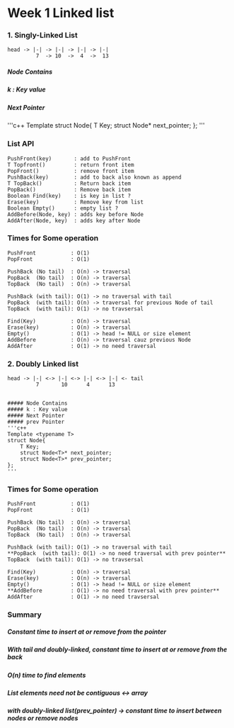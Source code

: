 
# Week 1 Linked list
### 1. Singly-Linked List

    head -> |-| -> |-| -> |-| -> |-| 
             7  -> 10  ->  4  ->  13

##### Node Contains  
##### k : Key value 
##### Next Pointer  
'''c++
Template <typename T>
struct Node{
    T Key;
    struct Node* next_pointer;
};
'''
### List API  
    PushFront(key)       : add to PushFront  
    T Topfront()         : return front item  
    PopFront()           : remove front item  
    PushBack(key)        : add to back also known as append  
    T TopBack()          : Return back item  
    PopBack()            : Remove back item  
    Boolean Find(key)    : is key in list ?  
    Erase(key)           : Remove key from list  
    Boolean Empty()      : empty list ?  
    AddBefore(Node, key) : adds key before Node  
    AddAfter(Node, key)  : adds key after Node  

### Times for Some operation
    PushFront           : O(1)  
    PopFront            : O(1)  
  
    PushBack (No tail)  : O(n) -> traversal  
    PopBack  (No tail)  : O(n) -> traversal  
    TopBack  (No tail)  : O(n) -> traversal  
  
    PushBack (with tail): O(1) -> no traversal with tail  
    PopBack  (with tail): O(n) -> traversal for previous Node of tail  
    TopBack  (with tail): O(1) -> no travsersal
  
    Find(Key)           : O(n) -> traversal  
    Erase(key)          : O(n) -> traversal  
    Empty()             : O(1) -> head != NULL or size element
    AddBefore           : O(n) -> traversal cauz previous Node  
    AddAfter            : O(1) -> no need traversal

### 2. Doubly Linked list


    head -> |-| <-> |-| <-> |-| <-> |-| <- tail
             7       10      4      13
        

    ##### Node Contains  
    ##### k : Key value 
    ##### Next Pointer  
    ##### prev Pointer
    '''c++
    Template <typename T>  
    struct Node{  
        T Key;  
        struct Node<T>* next_pointer;  
        struct Node<T>* prev_pointer;  
    };  
    '''
### Times for Some operation
    PushFront           : O(1)  
    PopFront            : O(1)  

    PushBack (No tail)  : O(n) -> traversal  
    PopBack  (No tail)  : O(n) -> traversal  
    TopBack  (No tail)  : O(n) -> traversal  

    PushBack (with tail): O(1) -> no traversal with tail  
    **PopBack  (with tail): O(1) -> no need traversal with prev pointer**  
    TopBack  (with tail): O(1) -> no travsersal

    Find(Key)           : O(n) -> traversal  
    Erase(key)          : O(n) -> traversal  
    Empty()             : O(1) -> head != NULL or size element
    **AddBefore         : O(1) -> no need traversal with prev pointer**   
    AddAfter            : O(1) -> no need travsersal 

### Summary
##### Constant time to insert at or remove from the pointer
##### With tail and doubly-linked, constant time to insert at or remove from the back
##### O(n) time to find elements
##### List elements need not be contiguous <-> array
##### with doubly-linked list(prev_pointer) -> constant time to insert between nodes or remove nodes

